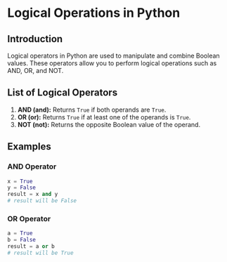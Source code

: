 # Logical Operations in Python

## Introduction

Logical operators in Python are used to manipulate and combine Boolean values. These operators allow you to perform logical operations such as AND, OR, and NOT.

## List of Logical Operators

1. **AND (and):** Returns `True` if both operands are `True`.
2. **OR (or):** Returns `True` if at least one of the operands is `True`.
3. **NOT (not):** Returns the opposite Boolean value of the operand.

## Examples

### AND Operator

```python
x = True
y = False
result = x and y
# result will be False
```

### OR Operator

```python
a = True
b = False
result = a or b
# result will be True